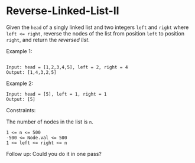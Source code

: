 # Reverse-Linked-List-II

Given the ```head``` of a singly linked list and two integers ```left``` and ```right``` where ```left <= right```, reverse the nodes of the list from position ```left``` to position ```right```, and return the _reversed list_.

 

Example 1:
```

Input: head = [1,2,3,4,5], left = 2, right = 4
Output: [1,4,3,2,5]
```
Example 2:
```
Input: head = [5], left = 1, right = 1
Output: [5]
``` 

Constraints:

The number of nodes in the list is ```n```.
```
1 <= n <= 500
-500 <= Node.val <= 500
1 <= left <= right <= n
```

Follow up: Could you do it in one pass?
